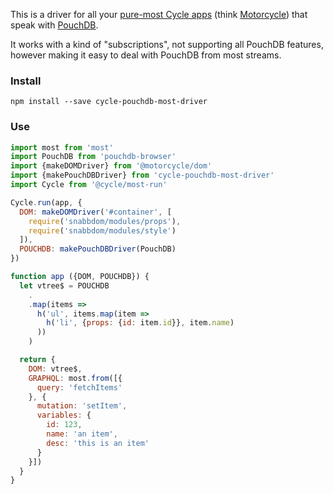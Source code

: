 This is a driver for all your [pure-most Cycle apps](https://github.com/cyclejs/most-run) (think [Motorcycle](https://github.com/motorcyclejs/core#merging-with-cyclejs)) that speak with [PouchDB](https://pouchdb.com/).

It works with a kind of "subscriptions", not supporting all PouchDB features, however making it easy to deal with PouchDB from most streams.

### Install

```
npm install --save cycle-pouchdb-most-driver
```


### Use

```javascript
import most from 'most'
import PouchDB from 'pouchdb-browser'
import {makeDOMDriver} from '@motorcycle/dom'
import {makePouchDBDriver} from 'cycle-pouchdb-most-driver'
import Cycle from '@cycle/most-run'

Cycle.run(app, {
  DOM: makeDOMDriver('#container', [
    require('snabbdom/modules/props'),
    require('snabbdom/modules/style')
  ]),
  POUCHDB: makePouchDBDriver(PouchDB)
})

function app ({DOM, POUCHDB}) {
  let vtree$ = POUCHDB
    .
    .map(items =>
      h('ul', items.map(item =>
        h('li', {props: {id: item.id}}, item.name)
      ))
    )

  return {
    DOM: vtree$,
    GRAPHQL: most.from([{
      query: 'fetchItems'
    }, {
      mutation: 'setItem',
      variables: {
        id: 123,
        name: 'an item',
        desc: 'this is an item'
      }
    }])
  }
}
```
